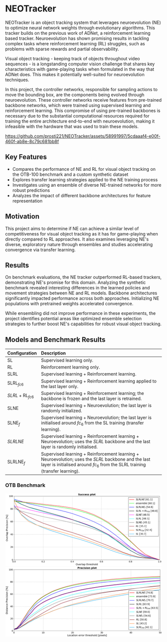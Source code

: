 # NEOTracker

NEOTracker is an object tracking system that leverages neuroevolution (NE) to optimize neural network weights through evolutionary algorithms. This tracker builds on the previous work of ADNet, a reinforcement learning based tracker. Neuroevolution has shown promising results in tackling complex tasks where reinforcement learning (RL) struggles, such as problems with sparse rewards and partial observability.

Visual object tracking - keeping track of objects throughout video sequences - is a longstanding computer vision challenge that shares key characteristics with game-playing tasks when formulated in the way that ADNet does. This makes it potentially well-suited for neuroevolution techniques.

In this project, the controller networks, responsible for sampling actions to move the bounding box, are the components being evolved through neuroevolution. These controller networks receive features from pre-trained backbone networks, which were trained using supervised learning and reinforcement learning. This compromise of using pre-trained backbones is necessary due to the substantial computational resources required for training the entire architecture end-to-end with neuroevolution, making it infeasible with the hardware that was used to train these models.



https://github.com/prosti221/NEOTracker/assets/58991997/5cdaaaf4-e00f-460f-ab8e-8c79c681bb8f





## Key Features

- Compares the performance of NE and RL for visual object tracking on the OTB-100 benchmark and a custom synthetic dataset
- Explores transfer learning strategies applied to the NE training process
- Investigates using an ensemble of diverse NE-trained networks for more robust predictions
- Analyzes the impact of different backbone architectures for feature representation

## Motivation

This project aims to determine if NE can achieve a similar level of competitiveness for visual object tracking as it has for game-playing when directly compared to RL approaches. It also examines leveraging NE's diverse, exploratory nature through ensembles and studies accelerating convergence via transfer learning.

## Results

On benchmark evaluations, the NE tracker outperformed RL-based trackers, demonstrating NE's promise for this domain. Analyzing the synthetic benchmark revealed interesting differences in the learned policies and movement strategies between NE and RL models. Backbone architectures significantly impacted performance across both approaches. Initializing NE populations with pretrained weights accelerated convergence.

While ensembling did not improve performance in these experiments, the project identifies potential areas like optimized ensemble selection strategies to further boost NE's capabilities for robust visual object tracking.

## Models and Benchmark Results
| Configuration            | Description                                                                                                                                                                         |
| ------------------------ | :---------------------------------------------------------------------------------------------------------------------------------------------------------------------------------- |
| $\text{SL}$                       | Supervised learning only.                                                                                                                                                           |
| $\text{RL}$            | Reinforcement learning only.                                                                                                                                                        |
| $\text{SLRL}$                    | Supervised learning + Reinforcement learning.                                                                                                                                       |
| $\text{SLRL}_{fc6}$      | Supervised learning + Reinforcement learning applied to the last layer only.                                                                                                        |
| $SLRL + \text{RL}_{fc6}$ | Supervised learning + Reinforcement learning; the backbone is frozen and the last layer is retrained.                                                                               |
| $\text{SLNE}$                    | Supervised learning + Neuroevolution; the last layer is randomly initialized.                                                                                                       |
| $\text{SLNE}_{f}$        | Supervised learning + Neuroevolution; the last layer is initialised around $fc_6$ from the SL training (transfer learning).                                                         |
| $SLRLNE$                 | Supervised learning + Reinforcement learning + Neuroevolution; uses the $SLRL$ backbone and the last layer is randomly initialised.                                                 |
| $\text{SLRLNE}_{f}$      | Supervised learning + Reinforcement learning + Neuroevolution; uses the $SLRL$ backbone and the last layer is initialised around $fc_6$ from the SLRL training (transfer learning). |


### OTB Benchmark

![OTB Success Plot](otb_success_plot.png)
![OTB Precision Plot](otb_precision_plot.png)
